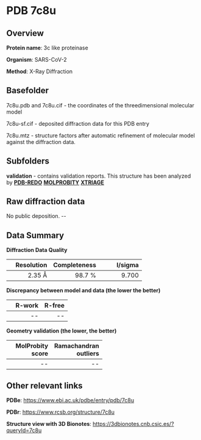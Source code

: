 # PDB 7c8u

## Overview

**Protein name**: 3c like proteinase

**Organism**: SARS-CoV-2

**Method**: X-Ray Diffraction



## Basefolder

7c8u.pdb and 7c8u.cif - the coordinates of the threedimensional molecular model

7c8u-sf.cif - deposited diffraction data for this PDB entry

7c8u.mtz - structure factors after automatic refinement of molecular model against the diffraction data.

## Subfolders





**validation** - contains validation reports. This structure has been analyzed by  [**PDB-REDO**](https://github.com/thorn-lab/coronavirus_structural_task_force/tree/master/pdb/3c_like_proteinase/SARS-CoV-2/7c8u/validation/pdb-redo) [**MOLPROBITY**](https://github.com/thorn-lab/coronavirus_structural_task_force/tree/master/pdb/3c_like_proteinase/SARS-CoV-2/7c8u/validation/molprobity) [**XTRIAGE**](https://github.com/thorn-lab/coronavirus_structural_task_force/blob/master/pdb/3c_like_proteinase/SARS-CoV-2/7c8u/validation/Xtriage_output.log)  



## Raw diffraction data

No public deposition. --<br> 

## Data Summary
**Diffraction Data Quality**

|   | Resolution | Completeness| I/sigma |
|---|-------------:|----------------:|--------------:|
|   |2.35 Å|98.7  %|<img width=50/>9.700|

**Discrepancy between model and data (the lower the better)**

|   | **R-work**| **R-free**   
|---|-------------:|----------------:|           
||--|--|

**Geometry validation (the lower, the better)**

|   |**MolProbity<br>score**| **Ramachandran<br>outliers** 
|---|-------------:|----------------:|
||--|--|

 

 



## Other relevant links 
**PDBe**:  https://www.ebi.ac.uk/pdbe/entry/pdb/7c8u
 
**PDBr**: https://www.rcsb.org/structure/7c8u 

**Structure view with 3D Bionotes**: https://3dbionotes.cnb.csic.es/?queryId=7c8u

